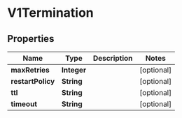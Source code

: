 
# V1Termination

## Properties
Name | Type | Description | Notes
------------ | ------------- | ------------- | -------------
**maxRetries** | **Integer** |  |  [optional]
**restartPolicy** | **String** |  |  [optional]
**ttl** | **String** |  |  [optional]
**timeout** | **String** |  |  [optional]



